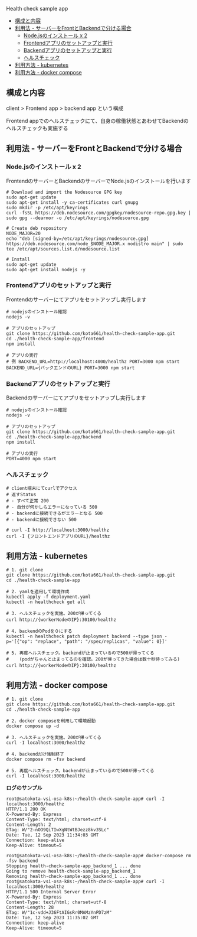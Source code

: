 Health check sample app


- [構成と内容](#構成と内容)
- [利用法 - サーバーをFrontとBackendで分ける場合](#利用法---サーバーをfrontとbackendで分ける場合)
  - [Node.jsのインストール x 2](#nodejsのインストール-x-2)
  - [Frontendアプリのセットアップと実行](#frontendアプリのセットアップと実行)
  - [Backendアプリのセットアップと実行](#backendアプリのセットアップと実行)
  - [ヘルスチェック](#ヘルスチェック)
- [利用方法 - kubernetes](#利用方法---kubernetes)
- [利用方法 - docker compose](#利用方法---docker-compose)


## 構成と内容
client > Frontend app > backend app という構成

Frontend appでのヘルスチェックにて、自身の稼働状態とあわせてBackendのヘルスチェックも実施する


## 利用法 - サーバーをFrontとBackendで分ける場合

### Node.jsのインストール x 2 
FrontendのサーバーとBackendのサーバーでNode.jsのインストールを行います

```
# Download and import the Nodesource GPG key
sudo apt-get update
sudo apt-get install -y ca-certificates curl gnupg
sudo mkdir -p /etc/apt/keyrings
curl -fsSL https://deb.nodesource.com/gpgkey/nodesource-repo.gpg.key | sudo gpg --dearmor -o /etc/apt/keyrings/nodesource.gpg

# Create deb repository
NODE_MAJOR=20
echo "deb [signed-by=/etc/apt/keyrings/nodesource.gpg] https://deb.nodesource.com/node_$NODE_MAJOR.x nodistro main" | sudo tee /etc/apt/sources.list.d/nodesource.list

# Install
sudo apt-get update
sudo apt-get install nodejs -y
```


### Frontendアプリのセットアップと実行
Frontendのサーバーにてアプリをセットアップし実行します

```
# nodejsのインストール確認
nodejs -v

# アプリのセットアップ
git clone https://github.com/kota661/health-check-sample-app.git
cd ./health-check-sample-app/frontend
npm install

# アプリの実行
# 例 BACKEND_URL=http://localhost:4000/healthz PORT=3000 npm start
BACKEND_URL={バックエンドのURL} PORT=3000 npm start
```

### Backendアプリのセットアップと実行
Backendのサーバーにてアプリをセットアップし実行します

```
# nodejsのインストール確認
nodejs -v

# アプリのセットアップ
git clone https://github.com/kota661/health-check-sample-app.git
cd ./health-check-sample-app/backend
npm install

# アプリの実行
PORT=4000 npm start
```

### ヘルスチェック
```
# client端末にてcurlでアクセス
# 返すStatus
# - すべて正常 200 
# - 自分が何かしらエラーになっている 500
# - backendに接続できるがエラーとなる 500
# - backendに接続できない 500

# curl -I http://localhost:3000/healthz
curl -I {フロントエンドアプリのURL}/healthz
```

## 利用方法 - kubernetes
```
# 1. git clone
git clone https://github.com/kota661/health-check-sample-app.git
cd ./health-check-sample-app

# 2. yamlを適用して環境作成
kubectl apply -f deployment.yaml
kubectl -n healthcheck get all

# 3. ヘルスチェックを実施。200が帰ってくる
curl http://{workerNodeのIP}:30100/healthz

# 4. backendのPodを０にする
kubectl -n healthcheck patch deployment backend --type json -p='[{"op": "replace", "path": "/spec/replicas", "value": 0}]'

# 5. 再度ヘルスチェック。backendが止まっているので500が帰ってくる
#    (podがちゃんと止まってるのを確認。200が帰ってきた場合は数十秒待ってみる)
curl http://{workerNodeのIP}:30100/healthz

```

## 利用方法 - docker compose
```
# 1. git clone
git clone https://github.com/kota661/health-check-sample-app.git
cd ./health-check-sample-app

# 2. docker composeを利用して環境起動
docker compose up -d

# 3. ヘルスチェックを実施。200が帰ってくる
curl -I localhost:3000/healthz

# 4. backendだけ強制終了
docker compose rm -fsv backend

# 5. 再度ヘルスチェック。backendが止まっているので500が帰ってくる
curl -I localhost:3000/healthz
```

**ログのサンプル**
```
root@satokota-vsi-osa-k8s:~/health-check-sample-app# curl -I localhost:3000/healthz
HTTP/1.1 200 OK
X-Powered-By: Express
Content-Type: text/html; charset=utf-8
Content-Length: 2
ETag: W/"2-nOO9QiTIwXgNtWtBJezz8kv3SLc"
Date: Tue, 12 Sep 2023 11:34:03 GMT
Connection: keep-alive
Keep-Alive: timeout=5

root@satokota-vsi-osa-k8s:~/health-check-sample-app# docker-compose rm -fsv backend
Stopping health-check-sample-app_backend_1 ... done
Going to remove health-check-sample-app_backend_1
Removing health-check-sample-app_backend_1 ... done
root@satokota-vsi-osa-k8s:~/health-check-sample-app# curl -I localhost:3000/healthz
HTTP/1.1 500 Internal Server Error
X-Powered-By: Express
Content-Type: text/html; charset=utf-8
Content-Length: 28
ETag: W/"1c-vdd+J36FtAIGsRr0MAMzYnPD7zM"
Date: Tue, 12 Sep 2023 11:35:02 GMT
Connection: keep-alive
Keep-Alive: timeout=5
```

